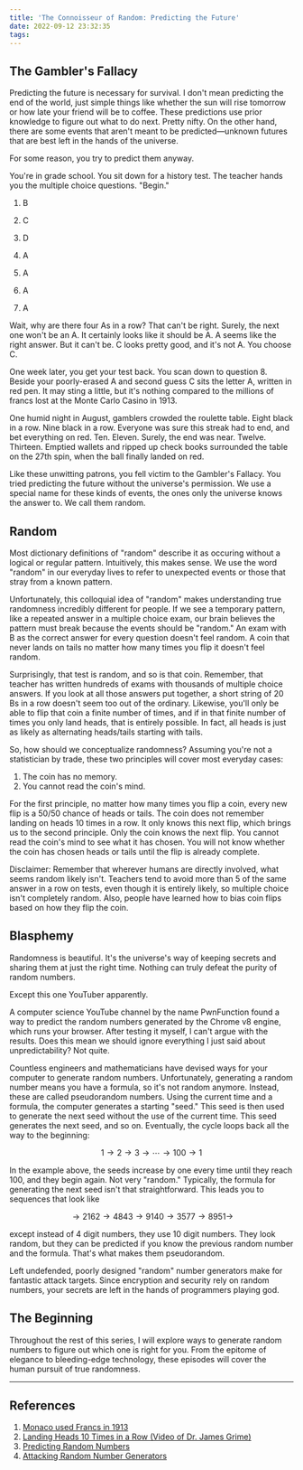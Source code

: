 ```yaml
---
title: 'The Connoisseur of Random: Predicting the Future'
date: 2022-09-12 23:32:35
tags:
---
```



## The Gambler's Fallacy

Predicting the future is necessary for survival. I don't mean predicting the end of the world, just simple things like whether the sun will rise tomorrow or how late your friend will be to coffee. These predictions use prior knowledge to figure out what to do next. Pretty nifty. On the other hand, there are some events that aren't meant to be predicted—unknown futures that are best left in the hands of the universe.

For some reason, you try to predict them anyway.

You're in grade school. You sit down for a history test. The teacher hands you the multiple choice questions. "Begin."

1. B

2. C

3. D

4. A

5. A

6. A

7. A

Wait, why are there four As in a row? That can't be right. Surely, the next one won't be an A. It certainly looks like it should be A. A seems like the right answer. But it can't be. C looks pretty good, and it's not A. You choose C.

One week later, you get your test back. You scan down to question 8. Beside your poorly-erased A and second guess C sits the letter A, written in red pen. It may sting a little, but it's nothing compared to the millions of francs lost at the Monte Carlo Casino in 1913.

One humid night in August, gamblers crowded the roulette table. Eight black in a row. Nine black in a row. Everyone was sure this streak had to end, and bet everything on red. Ten. Eleven. Surely, the end was near. Twelve. Thirteen. Emptied wallets and ripped up check books surrounded the table on the 27th spin, when the ball finally landed on red.

Like these unwitting patrons, you fell victim to the Gambler's Fallacy. You tried predicting the future without the universe's permission. We use a special name for these kinds of events, the ones only the universe knows the answer to. We call them random.

## Random

Most dictionary definitions of "random" describe it as occuring without a logical or regular pattern. Intuitively, this makes sense. We use the word "random" in our everyday lives to refer to unexpected events or those that stray from a known pattern. 

Unfortunately, this colloquial idea of "random" makes understanding true randomness incredibly different for people. If we see a temporary pattern, like a repeated answer in a multiple choice exam, our brain believes the pattern must break because the events should be "random." An exam with B as the correct answer for every question doesn't feel random. A coin that never lands on tails no matter how many times you flip it doesn't feel random. 

Surprisingly, that test is random, and so is that coin. Remember, that teacher has written hundreds of exams with thousands of multiple choice answers. If you look at all those answers put together, a short string of 20 Bs in a row doesn't seem too out of the ordinary. Likewise, you'll only be able to flip that coin a finite number of times, and if in that finite number of times you only land heads, that is entirely possible. In fact, all heads is just as likely as alternating heads/tails starting with tails. 

So, how should we conceptualize randomness? Assuming you're not a statistician by trade, these two principles will cover most everyday cases:

1. The coin has no memory.
2. You cannot read the coin's mind.

For the first principle, no matter how many times you flip a coin, every new flip is a 50/50 chance of heads or tails. The coin does not remember landing on heads 10 times in a row. It only knows this next flip, which brings us to the second principle. Only the coin knows the next flip. You cannot read the coin's mind to see what it has chosen. You will not know whether the coin has chosen heads or tails until the flip is already complete.

Disclaimer: Remember that wherever humans are directly involved, what seems random likely isn't. Teachers tend to avoid more than 5 of the same answer in a row on tests, even though it is entirely likely, so multiple choice isn't completely random. Also, people have learned how to bias coin flips based on how they flip the coin. 

## Blasphemy

Randomness is beautiful. It's the universe's way of keeping secrets and sharing them at just the right time. Nothing can truly defeat the purity of random numbers.

Except this one YouTuber apparently.

A computer science YouTube channel by the name PwnFunction found a way to predict the random numbers generated by the Chrome v8 engine, which runs your browser. After testing it myself, I can't argue with the results. Does this mean we should ignore everything I just said about unpredictability? Not quite.

Countless engineers and mathematicians have devised ways for your computer to generate random numbers. Unfortunately, generating a random number means you have a formula, so it's not random anymore. Instead, these are called pseudorandom numbers. Using the current time and a formula, the computer generates a starting "seed." This seed is then used to generate the next seed without the use of the current time. This seed generates the next seed, and so on. Eventually, the cycle loops back all the way to the beginning:

$$1 \rightarrow 2 \rightarrow 3 \rightarrow \cdots \rightarrow 100 \rightarrow 1 $$

In the example above, the seeds increase by one every time until they reach 100, and they begin again. Not very "random." Typically, the formula for generating the next seed isn't that straightforward. This leads you to sequences that look like

$$ \rightarrow 2162 \rightarrow 4843 \rightarrow 9140 \rightarrow 3577 \rightarrow 8951 \rightarrow $$

except instead of 4 digit numbers, they use 10 digit numbers. They look random, but they can be predicted if you know the previous random number and the formula. That's what makes them pseudorandom.

Left undefended, poorly designed "random" number generators make for fantastic attack targets. Since encryption and security rely on random numbers, your secrets are left in the hands of programmers playing god.

## The Beginning

Throughout the rest of this series, I will explore ways to generate random numbers to figure out which one is right for you. From the epitome of elegance to bleeding-edge technology, these episodes will cover the human pursuit of true randomness.

---

## References

1. [Monaco used Francs in 1913](https://www.legifrance.gouv.fr/loda/id/JORFTEXT000000339269/)
2. [Landing Heads 10 Times in a Row (Video of Dr. James Grime)](https://www.youtube.com/watch?v=rwvIGNXY21Y)
3. [Predicting Random Numbers](https://www.youtube.com/watch?v=-h_rj2-HP2E)
4. [Attacking Random Number Generators](https://en.wikipedia.org/wiki/Random_number_generator_attack)
